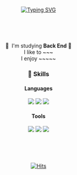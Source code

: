 <div align="center">
<br><br><br>
 
[![Typing SVG](https://readme-typing-svg.herokuapp.com?font=Oleo+Script&color=D3CAE7&size=35&center=true&vCenter=true&width=300&height=53&lines=%E3%80%80%E3%80%80Hi%2C+there;+I'm+HyeonJeong.;Nice+to+meet+you!+%E3%80%80%E3%80%80)](https://git.io/typing-svg)

<br><br><br>

<!-- Hyeonjeong's profile -->
 
 <p>
  👋&nbsp; I'm studying <b>Back End</b> 🚀<br>
  I like to ~~~ <br>
  I enjoy ~~~~~ <br>
</p>

 ### 💪 Skills
#### Languages
<p>
  <img src="https://img.shields.io/badge/Python-3776AB?style=flat-square&logo=Swift&logoColor=white"/>
  <img src="https://img.shields.io/badge/Java-007396?style=flat-square&logo=Java&logoColor=white"/>
  <img src="https://img.shields.io/badge/Html5-E34F26?style=flat-square&logo=TypeScript&logoColor=white"/>
</p>

#### Tools
<p>
  <img src="https://img.shields.io/badge/Slack-4A154B?style=flat-square&logo=ReactiveX&logoColor=white"/>
  <img src="https://img.shields.io/badge/IntelliJIDEA-000000?style=flat-square&logo=Realm&logoColor=white"/>
  <img src="https://img.shields.io/badge/GitHub-181717?style=flat-square&logo=Git&logoColor=white"/>
</p>



<br><br><br>

[![Hits](https://hits.seeyoufarm.com/api/count/incr/badge.svg?url=https%3A%2F%2Fgithub.com%2Fdevpla&count_bg=%23AB90E8&title_bg=%23545454&icon=github.svg&icon_color=%23E7E7E7&title=Views&edge_flat=false)](https://hits.seeyoufarm.com)</div>

<!--
**HyeonJeong519/HyeonJeong519** is a ✨ _special_ ✨ repository because its `README.md` (this file) appears on your GitHub profile.

Here are some ideas to get you started:

- 🔭 I’m currently working on ...
- 🌱 I’m currently learning ...
- 👯 I’m looking to collaborate on ...
- 🤔 I’m looking for help with ...
- 💬 Ask me about ...
- 📫 How to reach me: ...
- 😄 Pronouns: ...
- ⚡ Fun fact: ...
-->
